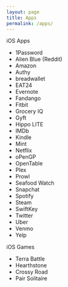 ```yaml
---
layout: page
title: Apps
permalink: /apps/
---
```


iOS Apps

- 1Password
- Alien Blue (Reddit)
- Amazon
- Authy
- breadwallet
- EAT24
- Evernote
- Fandango
- Fitbit
- Grocery IQ
- Gyft
- Hippo LITE
- IMDb
- Kindle
- Mint
- Netflix
- oPenGP
- OpenTable
- Plex
- Prowl
- Seafood Watch
- Snapchat
- Spotify
- Steam
- SwiftKey
- Twitter
- Uber
- Venmo
- Yelp


iOS Games

- Terra Battle
- Hearthstone
- Crossy Road
- Pair Solitaire
